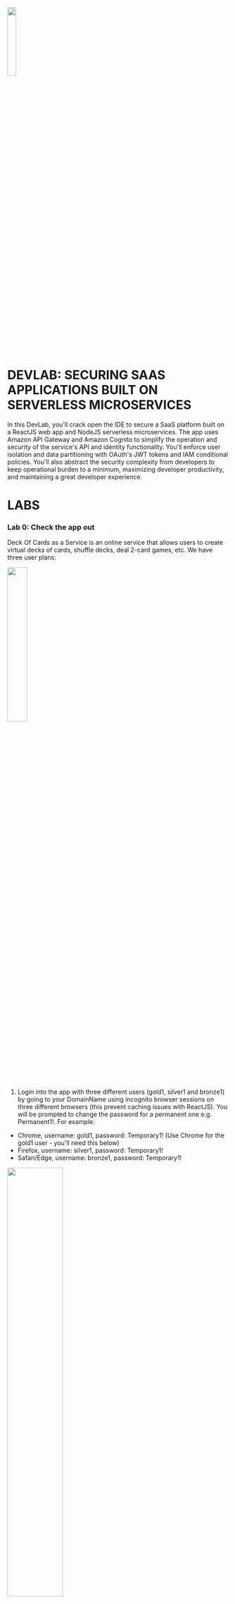 <img src="https://github.com/ge8/docaas-devlab/raw/master/frontend/src/images/AWS-logo.png" width="20%">

# DEVLAB: SECURING SAAS APPLICATIONS BUILT ON SERVERLESS MICROSERVICES
In this DevLab, you'll crack open the IDE to secure a SaaS platform built on a ReactJS web app and NodeJS serverless microservices. The app uses Amazon API Gateway and Amazon Cognito to simplify the operation and security of the service's API and identity functionality. You'll enforce user isolation and data partitioning with OAuth's JWT tokens and IAM conditional policies. You'll also abstract the security complexity from developers to keep operational burden to a minimum, maximizing developer productivity, and maintaining a great developer experience.

# LABS 
### Lab 0: Check the app out
Deck Of Cards as a Service is an online service that allows users to create virtual decks of cards, shuffle decks, deal 2-card games, etc. We have three user plans:

<img src="https://github.com/ge8/docaas-devlab/raw/master/frontend/src/images/plans.png" width="30%">

1. Login into the app with three different users (gold1, silver1 and bronze1) by going to your DomainName using incognito browser sessions on three different browsers (this prevent caching issues with ReactJS). You will be prompted to change the password for a permanent one e.g. Permanent1!. For example:
*  Chrome, username: gold1, password: Temporary1! (Use Chrome for the gold1 user - you'll need this below)
*  Firefox, username: silver1, password: Temporary1!
*  Safari/Edge, username: bronze1, password: Temporary1!
<img src="https://github.com/ge8/docaas-devlab/raw/master/frontend/src/images/entry.png" width="50%">

2. With some users, **_create_** and **_get_** a couple of decks. You need to type a deck name or number in the text field e.g. "111". 

Note: the first time you execute an AWS Lambda function, you may experience a couple of seconds of delay - this is called a "cold start". This only occurs the first time you use a Lambda function after creation, update or after a long period without use. For this app, a single "create" may cold-start up to 3 lambda functions, so you might need to way up to 10 seconds the first time to execute these functions. This lab doesn't intend to resolve cold starts. This is a great advanced re:Invent session that explains cold-starts and how to optimise your set up [https://www.youtube.com/watch?v=oQFORsso2go]

Some of the application functions, hit multiple lambdas in sequence, if they're all cold, you might expeci
<img src="https://github.com/ge8/docaas-devlab/raw/master/frontend/src/images/create111.png" width="45%"> <img src="https://github.com/ge8/docaas-devlab/raw/master/frontend/src/images/get111.png" width="44%">

3. With some users, play a few **_games_**. Note that this 2-card game with perfectly ordered decks, makes no sense.
<img src="https://github.com/ge8/docaas-devlab/raw/master/frontend/src/images/game111.png" width="50%">

4. With some users, **_shuffle_** a few decks and then **_get_** them and play **_games_** with the shuffled deck.
<img src="https://github.com/ge8/docaas-devlab/raw/master/frontend/src/images/shuffle111.png" width="50%">

* Note the Cut service won't work because it's misconfigured and you'll fix it as part of Lab 1.

5. Using the app browser logged in as the gold user, open **_Developer Tools_**. In Chrome, you do this by either going to the Chrome menu > More Tools > Developer Tools (or simply using the keyboard shortcut: command+options+I). Go to the console tab and then try to **_cut_** a deck. You'll notice this fails and gives you a CORS error in the console. This is what happens when CORS isn't configured in your API: the browser will prevent you from accessing the API.
<img src="https://github.com/ge8/docaas-devlab/raw/master/frontend/src/images/cut-error.png" width="80%">

6. At the top of the console logs, you'll see a long string of seemilgly random characters. This is the user's identity token - it's one of the three JWT tokens <a href="https://en.wikipedia.org/wiki/JSON_Web_Token" target="_blank">Link</a> as part of the OAuth standard <a href="https://en.wikipedia.org/wiki/OAuth" target="_blank">Link</a>  which is used by Open ID Connect <a href="https://en.wikipedia.org/wiki/OpenID_Connect" target="_blank">Link</a> identity providers like Amazon Cognito for our app. 

Let's inspect this JWT token. Copy this token by copying it and pasting it at [https://jwt.io/].
<img src="https://github.com/ge8/docaas-devlab/raw/master/frontend/src/images/jwtio.png" width="70%">

Note that the token's signature is valid. 

The payload of the identity token contains the meat of the token. You can add as many claims in payload as you want, such as **_iss_** (the identity provider that validated the token), **_cognito:username_**, **_email_**, etc. For SaaS apps, things like subscription status, or plan can be useful. The way you add more fields with Amazon Cognito is by creating custom attributes like we did with **_custom:plan_**.

This flexibility makes Open ID Connect identity providers like Amazon Cognito and SaaS apps are a great match because you get a lightweight and secure way all you microservices can get user context without having to pull information from different places.

On Lab 1, we will use the **_custom:plan_** found in the JWT token to control access to API resources.

7. Check out the ReactJS source code found in the **_frontend_** directory.

8. Check out the backend source code found in the **_backend_** directory. 
* Note there are 9 AWS Lambda functions written in NodeJS - 7 of those are part of the microservices that serve our app, plus 2 Lambda functions for CORS and Lambda Authorizer (not in use yet - you'll use it in Lab 1)
<img src="https://github.com/ge8/docaas-devlab/raw/master/frontend/src/images/microservices.png" width="80%">

* Check out the SAM template called **_template.yaml_** found in the **_backend_** directory and see all the resources that are part of the CloudFormation stack.
<img src="https://github.com/ge8/docaas-devlab/raw/master/frontend/src/images/architecture.png" width="80%">


### Lab 1: Access Control
In this Lab, you'll improve the Access Control configuration of the application in two areas: CORS (Cross-Origin Resource Sharing) and Access Control to API resources.

#### CORS
Cross-Origin Resource Sharing <a href="https://en.wikipedia.org/wiki/Cross-origin_resource_sharing" target="_blank">Link</a> is a security standard measure that needs to be implemented in some APIs in order to let web browsers access them. The implication of having of this misconfigured can be anywhere from having data stolen to having our entire application compromised. With CORS, browsers send an ***_options_** request to the API - and the API responds with permissions.

At the moment our application is proxing these options requests to a CORS-specific Lambda function and the Lambda response is hardcoded with a wildcard for origin that allows any computer in the world to access the APIs. We'll improve this in two ways: 1) Replacing the CORS Lambda function with Amazon API Gateway native support for CORS <a href="https://docs.aws.amazon.com/apigateway/latest/developerguide/how-to-cors.html" target="_blank">Link</a>. This way we won't have to have a Lambda function for this. 2) Restricting origin permissions to our Subdomain name. Let's do it!

1. Check out the CORS Lambda function definition in the SAM template **_template.yaml_** found in the **_backend_** directory. The syntax used here is part of the Serverless Appication Model (SAM) <a href="https://aws.amazon.com/serverless/sam/" target="_blank">Link</a> which makes it easier to create, manage and update Serverless resources like AWS Lambda functions, Amazon API Gateway APIs and Amazon DynamoDB tables.
<img src="https://github.com/ge8/docaas-devlab/raw/master/frontend/src/images/old-cors-template.png" width="70%">

2. Check out the CORS Lambda function code **_cors.js_** found in the **_backend/src_** directory. Note that by having a wildcard '*', this API can be accessed by any origin from the interwebs.
<img src="https://github.com/ge8/docaas-devlab/raw/master/frontend/src/images/old-cors-lambda.png" width="70%">

Let's replace the CORS Lambda function with Amazon API Gateway native support for CORS.

3. Open the SAM template **_template.yaml_** found in the **_backend_** directory. First, hide or remove the CORS Lambda function definition. 
<img src="https://github.com/ge8/docaas-devlab/raw/master/frontend/src/images/old-cors-template-hidden.png" width="70%">

Then, reconfigure each of the 4 **_options_** methods (Create, Get, Game, Shuffle) found in the API Gateway Resources to use the MOCK type instead of the AWS_PROXY type. You can do this by simply hiding and unhiding the relevant sections of the template. Note that the new mocked CORS responses are only allowing the origin to be our subdomain.
<img src="https://github.com/ge8/docaas-devlab/raw/master/frontend/src/images/options-method-cors.png" width="70%">

Then, enable the entire **_options_** method definition for the **_Cut_** resource found last in the API Gateway Resources. 
<img src="https://github.com/ge8/docaas-devlab/raw/master/frontend/src/images/options-method-cut.png" width="70%">

4. Now you can remove the **_cors.js_** file from **_backend/src_**

CORS configuration is now properly congifured but before deploying changes, we'll improve the access control to API resources.

#### Access Control to API resources
API Gateway supports multiple mechanisms for controlling access to your API <a href="https://docs.aws.amazon.com/apigateway/latest/developerguide/apigateway-control-access-to-api.html" target="_blank">Link</a>. At the moment we have our Cognito User Pool configured as the Authorizer. Although this is easy and completely managed by Cognito and API Gateway, it only allows a binary check: if the JWT tokens are valid (user is logged in), then it allows access to **_ALL_** API resources. A better approach would be to allow granular access to API resources based on the user plans. For example: silver users shouldn’t be able to access the Cut service. While Bronze users should only be able to access Create, Get and Game.

So, we're going to swap the authorizer from Cognito User Pool to a Lambda Authorizer. A Lambda Authorizer is an authorization option for API Gateway that allows us to inspect bearer token authentication methods (such as SAML or OAuth) and make access control decisions based on that.
<img src="https://github.com/ge8/docaas-devlab/raw/master/frontend/src/images/lambda-authorizer.png" width="70%">

This is how it works: API Gateway calls the Lambda function and supplies the JWT Tokens. The Lambda Authorizer runs your code (in this case we'll validate the JWT token and make access control decisions based on the custom:plan coming in the token's payload). Tha Lambda Authorizer returns the IAM policies that authorize that specific tokenalong with some context. If the returned policy is invalid or the permissions are denied, the API call does not succeed. For a valid policy, API Gateway caches the returned policy, associated with the incoming token  over a configurable TTL. For allowed calls, API gateway embeds the context to downstream services. 

Additionally, we'll use the context created by the Lambda Authorizer to embed all user information that our downstream microservices need in order operate without having to validate tokens or pull info from services like Amazon Cognito. This way we're abstracting the security complexity and maintaing a good developer experience from microservices developers.

1. (Optional) use an REST client like Insomnia [https://insomnia.rest/] to see how the silver1 and the bronze1 users (using custom:plan=silver and custom:plan=bronze respectively) can access the **_Cut_** API resouce - which shouldn't be the case. Make sure you use the user's JWT token in the Authorization header
<img src="https://github.com/ge8/docaas-devlab/raw/master/frontend/src/images/insomnia-1.png" width="70%">

2. Inspect the Lambda Authorizer code **_authoriser.js_** found in **_backend/src_**. This function is quite long. Note what we're doing in the three main parts of the handler **exports.authorise_request**: 1) Validating the JWT token. 2) Constructing the **_IAM Policy_** for the JWT token. 3) Constructing the **_context_** of the token.

3. Open the SAM template **_template.yaml_** found in the **_backend_** directory and let's replace the AWS::ApiGateway::Authorizer type from Cognito User Pools to **_Token_** (this is a Lambda Authorizer). You can do this by simply hiding and unhiding the relevant sections of the template.
<img src="https://github.com/ge8/docaas-devlab/raw/master/frontend/src/images/template-authorizer.png" width="70%">

4. Define the Lambda Authoriser Lambda function using SAM syntax and its permissions. You can do this by simply hiding and unhiding the relevant sections of the template.
<img src="https://github.com/ge8/docaas-devlab/raw/master/frontend/src/images/template-lambda-authorizer.png" width="70%">

5. Finally we need to update the **_AuthorizationType_** for all 5 of our POST or GET methods so that they stop using Cognito (**_COGNITO_USER_POOLS_**) and start using our Lambda Authorizer (**_CUSTOM_**)
<img src="https://github.com/ge8/docaas-devlab/raw/master/frontend/src/images/authorization-type.png" width="70%">

6. Now we're ready to deploy all changes! This should take about 1 minute.
```shell
cd ~/environment/docaas-devlab
./update-template.yaml
```

7. Check out the app and confirm everything is working.

8. (Optional) use an REST client like Insomnia [https://insomnia.rest/] to see how the silver1 and the bronze1 users (using custom:plan=silver and custom:plan=bronze respectively) are now blocked from accessing the **_Cut_** API resouce thanks to the fine grained access control we implemented.
<img src="https://github.com/ge8/docaas-devlab/raw/master/frontend/src/images/insomnia-2.png" width="70%">


### Lab 2: Data Partitioning
Now that Access Control is more secure, we want to secure access to our data. But, where is all our data? We have two independent data stores: one storing all users’ **_decks_** and one storing all users’ **__scores__**.

When you think about it, anyone with rightful access to these DynamoDB tables, could access anyone’s decks or scores. This is not great. For our use case of decks and scores, this doesn't sound too bad, but for a different use case you can be storing more sensitive information such as health information or financial records. Either way it's a best practice to only allow users access to their own items in DynamoDB and nothing else.

We'll fix this by implementing two things: 
1) A composite-key strategy in our DynamoDB tables by prepending all items partition keys are prepended with the Cognito Identity user ID (userid). This help identify which user owns which item.
<img src="https://github.com/ge8/docaas-devlab/raw/master/frontend/src/images/prepended.png" width="40%">

2) A nifty security feature by IAM that allows to have fine-grained access control to DynamoDB tables using conditions on IAM policies based on the key access patterns for DynamoDB. <a href="https://docs.aws.amazon.com/amazondynamodb/latest/developerguide/specifying-conditions.html" target="_blank" style="width:50%;height:auto;">Link</a>. In our case, we'll allow conditional access to items that are prepended with the user's own Cognito Identity ID.
<img src="https://github.com/ge8/docaas-devlab/raw/master/frontend/src/images/policy.png" width="70%">

Let's do it!

1. Go to the AWS Console > DynamoDB > Tables and check out the structure for both the **_decks-master_** and **_scores-master_** tables. You'll notice on the Items tab that both tables are key value stores where the partition key is called **_id_** and is currently the number/name for the decks.
<img src="https://github.com/ge8/docaas-devlab/raw/master/frontend/src/images/table-start.png" width="70%">

2. Go to the AWS Console > IAM > Roles and serch for _"CognitoAuthorized"_. You'll find the Cognito Authorized Role. This is the role given to all authorized users. You'll notice this role has a single IAM policy attached granting full access to DynamoDB. Not great.
<img src="https://github.com/ge8/docaas-devlab/raw/master/frontend/src/images/role-start.png" width="70%">

Let's fix it. First, let's remove the full access to DynamoDB and add our conditional policy to the Cognito Authorized role. 

3. Open the SAM template **_template.yaml_** found in the **_backend_** directory and let's delete/hide the **_- "dynamodb:*"_** line found on the policy of the **_CognitoAuthorizedRole_** resource.
<img src="https://github.com/ge8/docaas-devlab/raw/master/frontend/src/images/full-dynamo-template.png" width="70%">

4. On the same **_CognitoAuthorizedRole_** resource definition, add the conditional policy discussed before. You can do this by simply unhiding the relevant policy. 
<img src="https://github.com/ge8/docaas-devlab/raw/master/frontend/src/images/policy-end.png" width="70%">

We need to make a couple of changes in our Lambda code to ensure the Cognito Identity ID will now be prepended to every read and write to both DynamoDB tables. This functionality is located in two libraries that our datastore microservices lambda use: one for the decks table and one for scores table.

5. Open the library **_deck-dataAccess.js_** found at **_backend/src/common_**. Append the **_tenantID + "-"_** to both the create and read operations: initDeck() and getDeck(). You can do this by simply hiding and unhiding the relevant sections of the code: hide lines 29 and 45; unhide lines 30 and 46.
<img src="https://github.com/ge8/docaas-devlab/raw/master/frontend/src/images/data-access-js.png" width="70%">

6. Do the same as before with **_deck-dataAccess.js_** found at **_backend/src/common_**. You can do this by simply hiding and unhiding the relevant sections of the code: hide lines 7 and 33; unhide lines 6 and 32.

Now our Lambdas will be reading and writing items at **_decks-master_** and **_scores-master-** with the Cognito intentity ID prepended to the partition key!

7. Now we're ready to deploy all changes! This should take about 1 minute.
```shell
cd ~/environment/docaas-devlab
./update-template.yaml
```

8. (Optional) Check out what's inside the **_./update-template.sh_** script found in the project root. 

You'll notice we're using the SAM CLI <a href="https://docs.aws.amazon.com/serverless-application-model/latest/developerguide/serverless-sam-reference.html#serverless-sam-cli" target="_blank" style="width:50%;height:auto;">Link</a>: a command line tool that operates on an AWS SAM template and application code. With the AWS SAM CLI, you can invoke Lambda functions locally, create a deployment package for your serverless application, deploy your serverless application to the AWS Cloud, and so on. In this case, we're only using it to **_package_** and **_deploy_**. These two commands combined package all the artifacts for your CloudFormation stack and your Lambda code, uploads them to S3 and then triggers an update to your CloudFormation stack effectively updating both your Stack and your Lambda functions with only 2 commands! 

One thing that the SAM CLI doesn't do yet with these two commands (feature request) is updating the API stage, so our **_./update-template.sh_** script does precicely that at the end of the script.

9. Play with the app in the browser. Make sure to at least **_create_** a deck and play a **_game_**. Notice the notification after creating the deck that now includes a much longer name.
<img src="https://github.com/ge8/docaas-devlab/raw/master/frontend/src/images/long-name.png" width="70%">

10. Go to the AWS Console > DynamoDB > Tables and check out the recently created items in both the **_decks-master_** and **_scores-master_** tables. You'll notice on the partition key **_id_** is much longer because it now includes the user's Cognito Identity ID prepended.
<img src="https://github.com/ge8/docaas-devlab/raw/master/frontend/src/images/table-end.png" width="70%">

11. Go to the AWS Console > IAM > Roles and serch for _"CognitoAuthorized"_. You'll find the Cognito Authorized Role. This is the role given to all authorized users. You'll notice this role now has a two IAM policies attached. The first one no longer grants access to DynamoDB. The second one is our conditional IAM policy that will only allow users to access their own items on the DynamoDB tables.
<img src="https://github.com/ge8/docaas-devlab/raw/master/frontend/src/images/role-end.png" width="70%">

Congratulations! You've significantly improved the security of our SaaS app by properly implementing access control and data partitioning. You've also abstracted the security complexity from microservice developers. This way developers can stay focused on shipping great quality software fast. **You've now finished the Lab!**

<img src="https://github.com/ge8/docaas-devlab/raw/master/frontend/src/images/AWS-logo.png" width="20%">

### Lab Solutions
If you get stuck or want to see or deploy the lab answers, we have those pre-configured in separate branches.

To view the soltion to Lab 1 (and discard all your changes):
```
git reset --hard HEAD && git clean --force -d
git checkout demo1
```
To view the soltion to Lab 2 (and discard all your changes):
```
git reset --hard HEAD && git clean --force -d
git checkout demo2
```
To deploy either of these solutions, simply run the update-template.sh command.
```
cd ~/environment/docaas-devlab
./update-template.sh
```

### Want to experiment with the react app?
To deploy the app, run the deploy-app.sh command.
```
cd ~/environment/docaas-devlab
./deploy-app.sh
```

### How to reset the lab
You can reset the lab at any time by running the following command:
```
cd ~/environment/docaas-devlab
git reset --hard HEAD && git clean --force -d
git checkout master
./reset-lab.sh
```
